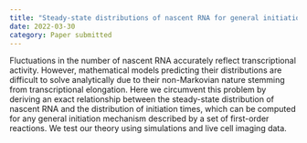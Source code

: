 ```yaml
---
title: "Steady-state distributions of nascent RNA for general initiation mechanisms"
date: 2022-03-30
category: Paper submitted
---
```


Fluctuations in the number of nascent RNA accurately reflect transcriptional activity. However, mathematical models predicting their distributions are difficult to solve analytically due to their non-Markovian nature stemming from transcriptional elongation. Here we circumvent this problem by deriving an exact relationship between the steady-state distribution of nascent RNA and the distribution of initiation times, which can be computed for any general initiation mechanism described by a set of first-order reactions. We test our theory using simulations and live cell imaging data.
